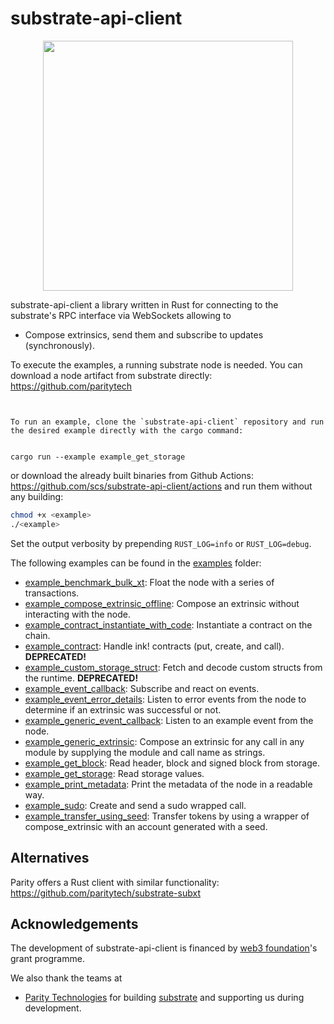 # substrate-api-client

<p align="center">
<img src=./web3_foundation_grants_badge_black.svg width = 400>
</p>

substrate-api-client a library written in Rust for connecting to the substrate's RPC interface via WebSockets allowing to

* Compose extrinsics, send them and subscribe to updates (synchronously).


To execute the examples, a running substrate node is needed. You can download a node artifact from substrate directly: https://github.com/paritytech
```


To run an example, clone the `substrate-api-client` repository and run the desired example directly with the cargo command:


cargo run --example example_get_storage
```
or download the already built binaries from Github Actions: https://github.com/scs/substrate-api-client/actions and run them without any building:

```bash
chmod +x <example>
./<example>
```


Set the output verbosity by prepending `RUST_LOG=info` or `RUST_LOG=debug`.

The following examples can be found in the [examples](/examples) folder:

* [example_benchmark_bulk_xt](/examples/example_benchmark_bulk_xt.rs): Float the node with a series of transactions.
* [example_compose_extrinsic_offline](/examples/example_compose_extrinsic_offline.rs): Compose an extrinsic without interacting with the node.
* [example_contract_instantiate_with_code](/examples/example_contract_instantiate_with_code.rs): Instantiate a contract on the chain.
* [example_contract](/examples/example_contract.rs): Handle ink! contracts (put, create, and call). **DEPRECATED!**
* [example_custom_storage_struct](/examples/example_custom_storage_struct.rs): Fetch and decode custom structs from the runtime. **DEPRECATED!**
* [example_event_callback](/examples/example_event_callback.rs): Subscribe and react on events.
* [example_event_error_details](/examples/example_event_error_details.rs): Listen to error events from the node to determine if an extrinsic was successful or not.
* [example_generic_event_callback](/examples/example_generic_event_callback.rs): Listen to an example event from the node.
* [example_generic_extrinsic](/examples/example_generic_extrinsic.rs): Compose an extrinsic for any call in any module by supplying the module and call name as strings.
* [example_get_block](/examples/example_get_block.rs): Read header, block and signed block from storage.
* [example_get_storage](/examples/example_get_storage.rs): Read storage values.
* [example_print_metadata](/examples/example_print_metadata.rs): Print the metadata of the node in a readable way.
* [example_sudo](/examples/example_sudo.rs): Create and send a sudo wrapped call.
* [example_transfer_using_seed](/examples/example_transfer_using_seed.rs): Transfer tokens by using a wrapper of compose_extrinsic with an account generated with a seed.

## Alternatives

Parity offers a Rust client with similar functionality: https://github.com/paritytech/substrate-subxt

## Acknowledgements

The development of substrate-api-client is financed by [web3 foundation](https://web3.foundation/)'s grant programme.

We also thank the teams at

* [Parity Technologies](https://www.parity.io/) for building [substrate](https://github.com/paritytech/substrate) and supporting us during development.
